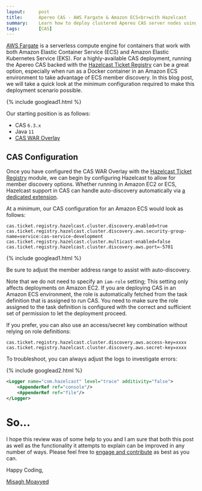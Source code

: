 ```yaml
---
layout:     post
title:      Apereo CAS - AWS Fargate & Amazon ECS<br>with Hazelcast
summary:    Learn how to deploy clustered Apereo CAS server nodes using AWS Fargate and Amazon ECS, with Hazelcast as the ticket registry for high availability.
tags:       [CAS]
---
```


[AWS Fargate](https://aws.amazon.com/fargate) is a serverless compute engine for containers that work with both Amazon Elastic Container Service (ECS) and Amazon Elastic Kubernetes Service (EKS). For a highly-available CAS deployment, running the Apereo CAS backed with the [Hazelcast Ticket Registry](https://apereo.github.io/cas/6.3.x/ticketing/Hazelcast-Ticket-Registry.html) can be a great option, especially when run as a Docker container in an Amazon ECS environment to take advantage of ECS member discovery. In this blog post, we will take a quick look at the minimum configuration required to make this deployment scenario possible.

{% include googlead1.html %}

Our starting position is as follows:

- CAS `6.3.x`
- Java `11`
- [CAS WAR Overlay](https://github.com/apereo/cas-overlay-template)

## CAS Configuration

Once you have configured the CAS WAR Overlay with the [Hazelcast Ticket Registry](https://apereo.github.io/cas/6.3.x/ticketing/Hazelcast-Ticket-Registry.html) module, we can begin by configuring Hazelcast to allow for member discovery options. Whether running in Amazon EC2 or ECS, Hazelcast support in CAS can handle auto-discovery automatically via [a dedicated extension](https://apereo.github.io/cas/6.3.x/ticketing/Hazelcast-Ticket-Registry.html#aws-ec2-auto-discovery).

At a minimum, our CAS configuration for an Amazon ECS would look as follows:

```properties
cas.ticket.registry.hazelcast.cluster.discovery.enabled=true
cas.ticket.registry.hazelcast.cluster.discovery.aws.security-group-name=service:cas-service-development
cas.ticket.registry.hazelcast.cluster.multicast-enabled=false
cas.ticket.registry.hazelcast.cluster.discovery.aws.port=-5701
```

{% include googlead1.html %}

Be sure to adjust the member address range to assist with auto-discovery.

Note that we do not need to specify an `iam-role` setting; This setting only affects deployments on Amazon EC2. If you are deploying CAS in an Amazon ECS environment, the role is automatically fetched from the task definition that is assigned to run CAS. You need to make sure the role assigned to the task definition is configured with the correct and sufficient set of permission to let the deployment proceed.

If you prefer, you can also use an access/secret key combination without relying on role definitions:

```properties
cas.ticket.registry.hazelcast.cluster.discovery.aws.access-key=xxxx
cas.ticket.registry.hazelcast.cluster.discovery.aws.secret-key=xxxx
```

To troubleshoot, you can always adjust the logs to investigate errors:

{% include googlead2.html %}

```xml
<Logger name="com.hazelcast" level="trace" additivity="false">
    <AppenderRef ref="console"/>
    <AppenderRef ref="file"/>
</Logger>
```

# So...

I hope this review was of some help to you and I am sure that both this post as well as the functionality it attempts to explain can be improved in any number of ways. Please feel free to [engage and contribute][contribguide] as best as you can.

Happy Coding,

[Misagh Moayyed](https://fawnoos.com)

[contribguide]: https://apereo.github.io/cas/developer/Contributor-Guidelines.html